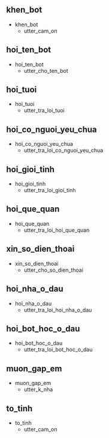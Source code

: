 ## khen_bot
* khen_bot
  - utter_cam_on

## hoi_ten_bot
* hoi_ten_bot
  - utter_cho_ten_bot

## hoi_tuoi
* hoi_tuoi
  - utter_tra_loi_tuoi

## hoi_co_nguoi_yeu_chua
* hoi_co_nguoi_yeu_chua
  - utter_tra_loi_co_nguoi_yeu_chua

## hoi_gioi_tinh
* hoi_gioi_tinh
  - utter_tra_loi_gioi_tinh

## hoi_que_quan
* hoi_que_quan
  - utter_tra_loi_hoi_que_quan

## xin_so_dien_thoai
* xin_so_dien_thoai
  - utter_cho_so_dien_thoai

## hoi_nha_o_dau
* hoi_nha_o_dau
  - utter_tra_loi_hoi_nha_o_dau

## hoi_bot_hoc_o_dau
* hoi_bot_hoc_o_dau
  - utter_tra_loi_bot_hoc_o_dau

## muon_gap_em
* muon_gap_em
  - utter_k_nha

## to_tinh
* to_tinh
  - utter_cam_on